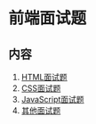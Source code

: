 # 前端面试题

## 内容

1. [HTML面试题](./html/基础篇.md)
1. [CSS面试题](./css/基础篇.md)
1. [JavaScript面试题](./javascript/基础篇.md)
1. [其他面试题](./其他/README.md)